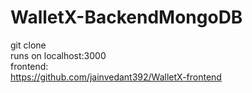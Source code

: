 # WalletX-BackendMongoDB
git clone <br />
runs on localhost:3000 <br />
frontend:  <br />
https://github.com/jainvedant392/WalletX-frontend  

